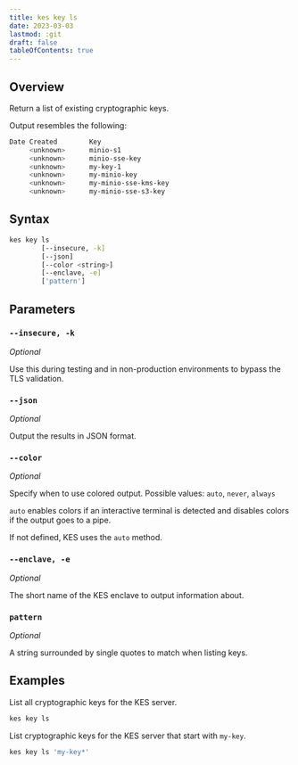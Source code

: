 ```yaml
---
title: kes key ls
date: 2023-03-03
lastmod: :git
draft: false
tableOfContents: true
---
```


## Overview

Return a list of existing cryptographic keys.

Output resembles the following:

```sh
Date Created        Key
     <unknown>      minio-s1
     <unknown>      minio-sse-key
     <unknown>      my-key-1
     <unknown>      my-minio-key
     <unknown>      my-minio-sse-kms-key
     <unknown>      my-minio-sse-s3-key
```

## Syntax

```sh
kes key ls
        [--insecure, -k]
        [--json]
        [--color <string>]
        [--enclave, -e]
        ['pattern']
```

## Parameters

### `--insecure, -k`

_Optional_

Use this during testing and in non-production environments to bypass the TLS validation.

### `--json`

_Optional_

Output the results in JSON format.

### `--color`

_Optional_

Specify when to use colored output. 
Possible values: `auto`, `never`, `always`

`auto` enables colors if an interactive terminal is detected and disables colors if the output goes to a pipe.

If not defined, KES uses the `auto` method.

### `--enclave, -e`

_Optional_

The short name of the KES enclave to output information about.

### `pattern`

_Optional_

A string surrounded by single quotes to match when listing keys.

## Examples

List all cryptographic keys for the KES server.

```sh
kes key ls
```

List cryptographic keys for the KES server that start with `my-key`.

```sh
kes key ls 'my-key*'
```
